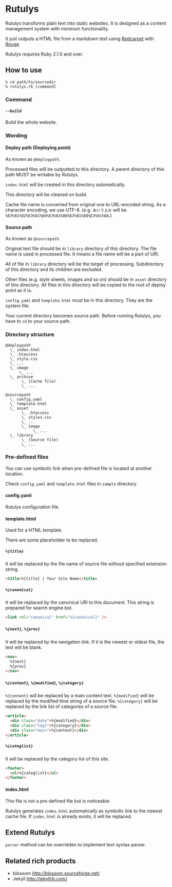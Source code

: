 Rutulys
=======
Rutulys transforms plain text into static websites.
It is designed as a content management system with minimum functionality.

It just outputs a HTML file from a markdown text using [Redcarpet](https://github.com/vmg/redcarpet) with [Rouge](https://github.com/jneen/rouge).

Rutulys requires Ruby 2.1.0 and over.

How to use
----------
```
% cd path/to/sourcedir
% rutulys.rb [command]
```

### Command

#### `--build`
Build the whole website.

### Wording

#### Deploy path (Deploying point)
As known as `@deploypath`.

Processed files will be outputted to this directory.
A parent directory of this path MUST be writable by Rutulys.

`index.html` will be created in this directory automatically.

This directory will be cleaned on build.

Cache file name is converted from original one to URL-encoded string.
As a character encoding, we use UTF-8.
(e.g. `あいうえお` will be `%E3%81%82%E3%81%84%E3%81%86%E3%81%88%E3%81%8A`.)

#### Source path
As known as `@sourcepath`.

Original text file should be in `library` directory of this directory.
The file name is used in processed file.
It means a file name will be a part of URI.

All of file in `library` directory will be the target of processing.
Subdirectory of this directory and its children are excluded.

Other files (e.g. style sheets, images and so on) should be in `asset` directory of this directory.
All files in this directory will be copied to the root of deploy point as it is.

`config.yaml` and `template.html` must be in this directory.
They are the system file.

Your current directory becomes source path.
Before running Rutulys, you have to `cd` to your source path.

### Directory structure

```
@deploypath
  \_ index.html
  \_ .htaccess
  \_ style.css
  \_ ...
  \_ image
      \_ ...
  \_ archive
       \_ (Cache file)
       \_ ...

@sourcepath
  \_ config.yaml
  \_ template.html
  \_ asset
       \_ .htaccess
       \_ styles.css
       \_ ...
       \_ image
            \_ ...
  \_ library
       \_ (Source file)
       \_ ...
```

### Pre-defined files

You can use symbolic link when pre-defined file is located at another location.

Check `config.yaml` and `template.html` files in `sample` directory.

#### config.yaml
Rutulys configuration file.

#### template.html
Used for a HTML template.

There are some placeholder to be replaced.

##### `%{title}`
It will be replaced by the file name of source file without specified extension string.

```HTML
<title>%{title} | Your Site Name</title>
```

##### `%{canonical}`
It will be replaced by the canonical URI to this document.
This string is prepared for search engine bot.

```HTML
<link rel="canonical" href="%{canonical}" />
```

##### `%{next}`, `%{prev}`
It will be replaced by the navigation link.
If it is the newest or oldest file, the text will be blank.

```HTML
<nav>
  %{next}
  %{prev}
</nav>
```

##### `%{content}`, `%{modified}`, `%{category}`
`%{content}` will be replaced by a main content text.
`%{modified}` will be replaced by the modified time string of a source file.
`%{category}` will be replaced by the link list of categories of a source file.

```HTML
<article>
  <div class="date">%{modified}</div>
  <div class="tags">%{category}</div>
  <div class="main">%{content}</div>
</article>
```

##### `%{categlist}`
It will be replaced by the category list of this site.

```HTML
<footer>
  <ul>%{categlist}</ul>
</footer>
```

#### index.html
This file is not a pre-defined file but is noticeable.

Rutulys generates `index.html` automatically as symbolic link to the newest cache file.
If `index.html` is already exists, it will be replaced.


Extend Rutulys
--------------
`parser` method can be overridden to implement text syntax parser.


Related rich products
---------------------
- blosxom http://blosxom.sourceforge.net/
- Jekyll  http://jekyllrb.com/

